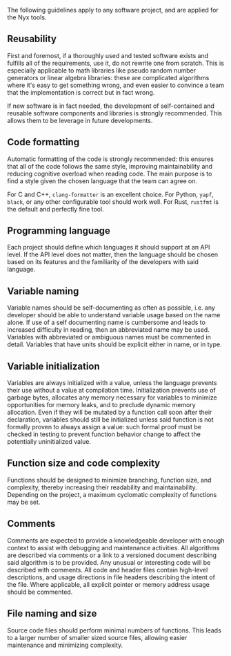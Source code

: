 The following guidelines apply to any software project, and are applied for the Nyx tools.

## Reusability

First and foremost, if a thoroughly used and tested software exists and fulfills all of the requirements, use it, do not rewrite one from scratch. This is especially applicable to math libraries like pseudo random number generators or linear algebra libraries: these are complicated algorithms where it's easy to get something wrong, and even easier to convince a team that the implementation is correct but in fact wrong.

If new software is in fact needed, the development of self-contained and reusable software components and libraries is strongly recommended. This allows them to be leverage in future developments. 

## Code formatting

Automatic formatting of the code is strongly recommended: this ensures that all of the code follows the same style, improving maintainability and reducing cognitive overload when reading code. The main purpose is to find a style given the chosen language that the team can agree on.

For C and C++, `clang-formatter` is an excellent choice. For Python, `yapf`, `black`, or any other configurable tool should work well. For Rust, `rustfmt` is the default and perfectly fine tool.

## Programming language

Each project should define which languages it should support at an API level. If the API level does not matter, then the language should be chosen based on its features and the familiarity of the developers with said language.

## Variable naming

Variable names should be self-documenting as often as possible, i.e. any developer should be able to understand variable usage based on the name alone. If use of a self documenting name is cumbersome and leads to increased difficulty in reading, then an abbreviated name may be used. Variables with abbreviated or ambiguous names must be commented in detail. Variables that have units should be explicit either in name, or in type.

## Variable initialization

Variables are always initialized with a value, unless the language prevents their use without a value at compilation time. Initialization prevents use of garbage bytes, allocates any memory necessary for variables to minimize opportunities for memory leaks, and to preclude dynamic memory allocation. Even if they will be mutated by a function call soon after their declaration, variables should still be initialized unless said function is not formally proven to always assign a value: such formal proof must be checked in testing to prevent function behavior change to affect the potentially uninitialized value.

## Function size and code complexity

Functions should be designed to minimize branching, function size, and complexity, thereby increasing their readability and maintainability. Depending on the project, a maximum cyclomatic complexity of functions may be set.

## Comments

Comments are expected to provide a knowledgeable developer with enough context to assist with debugging and maintenance activities. All algorithms are described via comments or a link to a versioned document describing said algorithm is to be provided. Any unusual or interesting code will be described with comments. All code and header files contain high-level descriptions, and usage directions in file headers describing the intent of the file. Where applicable, all explicit pointer or memory address usage should be commented.

## File naming and size

Source code files should perform minimal numbers of functions. This leads to a larger number of smaller sized source files, allowing easier maintenance and minimizing complexity.

